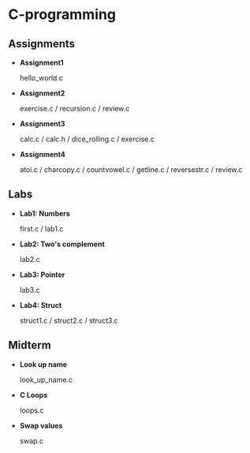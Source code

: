 # C-programming

## Assignments
- **Assignment1**

    hello_world.c


- **Assignment2**

    exercise.c / recursion.c / review.c


- **Assignment3**

    calc.c / calc.h / dice_rolling.c / exercise.c


- **Assignment4**

    atoi.c / charcopy.c / countvowel.c / getline.c / reversestr.c / review.c



## Labs
- **Lab1: Numbers**

    first.c / lab1.c


- **Lab2: Two's complement**

    lab2.c


- **Lab3: Pointer**

    lab3.c


- **Lab4: Struct**

    struct1.c / struct2.c / struct3.c


## Midterm
- **Look up name**

    look_up_name.c
    
    
- **C Loops**

    loops.c


- **Swap values**

    swap.c

